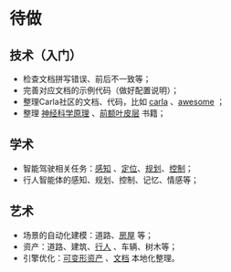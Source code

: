 # 待做

## 技术（入门）
* 检查文档拼写错误、前后不一致等；
* 完善对应文档的示例代码（做好配置说明）；
* 整理Carla社区的文档、代码，比如 [carla](https://github.com/OpenHUTB/carla/tree/master/PythonAPI/examples) 、[awesome](https://github.com/Amin-Tgz/awesome-CARLA) ；
* 整理 [神经科学原理](https://github.com/OpenHUTB/neuro) 、[前额叶皮层](https://github.com/OpenHUTB/PFC) 书籍；

## 学术
* 智能驾驶相关任务：[感知](algorithms/perception.md) 、[定位](algorithms/localization.md)、[规划](algorithms/planning.md)、[控制](algorithms/control.md)；
* 行人智能体的感知、规划、控制、记忆、情感等；

## 艺术
* 场景的自动化建模：道路、[房屋](https://github.com/chenzhaiyu/footprint-detection) 等；
* 资产：道路、建筑、[行人](https://github.com/EpicGames/MetaHuman-DNA-Calibration) 、车辆、树木等；
* 引擎优化：[可变形资产](https://github.com/GPUOpen-Effects/FEMFX) 、[文档](https://github.com/OpenHUTB/engine_doc) 本地化整理。


